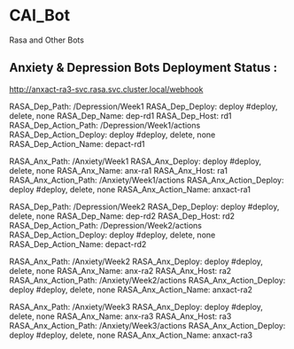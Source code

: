 # CAI_Bot
Rasa and Other Bots

## Anxiety & Depression Bots Deployment Status :
http://anxact-ra3-svc.rasa.svc.cluster.local/webhook


RASA_Dep_Path: /Depression/Week1
RASA_Dep_Deploy: deploy #deploy, delete, none
RASA_Dep_Name: dep-rd1
RASA_Dep_Host: rd1
RASA_Dep_Action_Path: /Depression/Week1/actions
RASA_Dep_Action_Deploy: deploy #deploy, delete, none
RASA_Dep_Action_Name: depact-rd1

RASA_Anx_Path: /Anxiety/Week1
RASA_Anx_Deploy: deploy #deploy, delete, none
RASA_Anx_Name: anx-ra1
RASA_Anx_Host: ra1
RASA_Anx_Action_Path: /Anxiety/Week1/actions
RASA_Anx_Action_Deploy: deploy #deploy, delete, none
RASA_Anx_Action_Name: anxact-ra1

RASA_Dep_Path: /Depression/Week2
RASA_Dep_Deploy: deploy #deploy, delete, none
RASA_Dep_Name: dep-rd2
RASA_Dep_Host: rd2
RASA_Dep_Action_Path: /Depression/Week2/actions
RASA_Dep_Action_Deploy: deploy #deploy, delete, none
RASA_Dep_Action_Name: depact-rd2

RASA_Anx_Path: /Anxiety/Week2
RASA_Anx_Deploy: deploy #deploy, delete, none
RASA_Anx_Name: anx-ra2
RASA_Anx_Host: ra2
RASA_Anx_Action_Path: /Anxiety/Week2/actions
RASA_Anx_Action_Deploy: deploy #deploy, delete, none
RASA_Anx_Action_Name: anxact-ra2


<!-- RASA_Dep_Path: /Depression/Week3
RASA_Dep_Deploy: deploy #deploy, delete, none
RASA_Dep_Name: dep-rd3
RASA_Dep_Host: rd3
RASA_Dep_Action_Path: /Depression/Week3/actions
RASA_Dep_Action_Deploy: deploy #deploy, delete, none
RASA_Dep_Action_Name: depact-rd3 -->
RASA_Anx_Path: /Anxiety/Week3
RASA_Anx_Deploy: deploy #deploy, delete, none
RASA_Anx_Name: anx-ra3
RASA_Anx_Host: ra3
RASA_Anx_Action_Path: /Anxiety/Week3/actions
RASA_Anx_Action_Deploy: deploy #deploy, delete, none
RASA_Anx_Action_Name: anxact-ra3